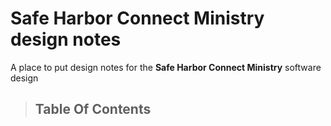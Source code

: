 # Safe Harbor Connect Ministry design notes

A place to put design notes for the **Safe Harbor Connect Ministry** software design

> ## Table Of Contents
> 
